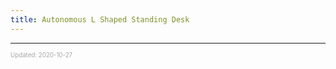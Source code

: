 ```yaml
---
title: Autonomous L Shaped Standing Desk
---
```


---

<sup><sub><font color="#a6a6a6">Updated: 2020-10-27</font></sub></sup>

